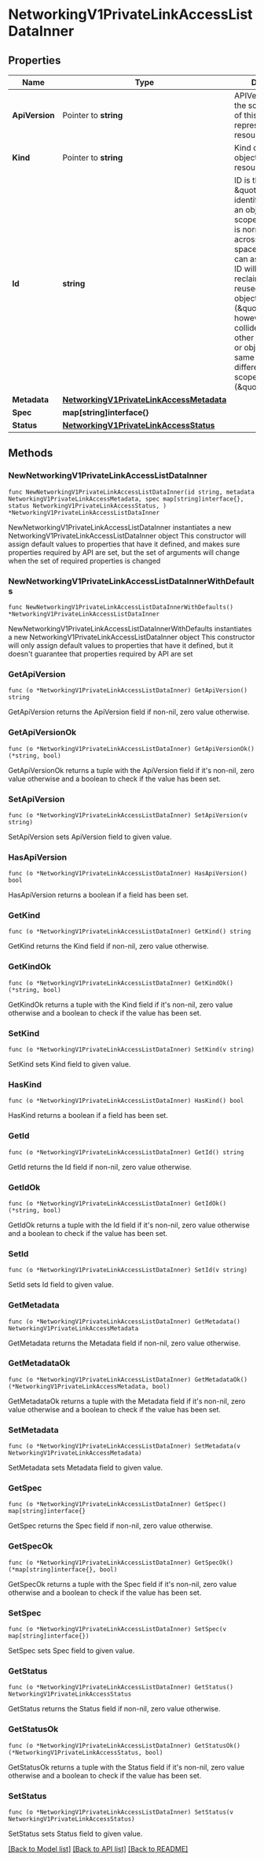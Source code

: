 # NetworkingV1PrivateLinkAccessListDataInner

## Properties

Name | Type | Description | Notes
------------ | ------------- | ------------- | -------------
**ApiVersion** | Pointer to **string** | APIVersion defines the schema version of this representation of a resource. | [optional] [readonly] 
**Kind** | Pointer to **string** | Kind defines the object this REST resource represents. | [optional] [readonly] 
**Id** | **string** | ID is the \&quot;natural identifier\&quot; for an object within its scope/namespace; it is normally unique across time but not space. That is, you can assume that the ID will not be reclaimed and reused after an object is deleted (\&quot;time\&quot;); however, it may collide with IDs for other object &#x60;kinds&#x60; or objects of the same &#x60;kind&#x60; within a different scope/namespace (\&quot;space\&quot;). | [readonly] 
**Metadata** | [**NetworkingV1PrivateLinkAccessMetadata**](NetworkingV1PrivateLinkAccessMetadata.md) |  | 
**Spec** | **map[string]interface{}** |  | 
**Status** | [**NetworkingV1PrivateLinkAccessStatus**](NetworkingV1PrivateLinkAccessStatus.md) |  | 

## Methods

### NewNetworkingV1PrivateLinkAccessListDataInner

`func NewNetworkingV1PrivateLinkAccessListDataInner(id string, metadata NetworkingV1PrivateLinkAccessMetadata, spec map[string]interface{}, status NetworkingV1PrivateLinkAccessStatus, ) *NetworkingV1PrivateLinkAccessListDataInner`

NewNetworkingV1PrivateLinkAccessListDataInner instantiates a new NetworkingV1PrivateLinkAccessListDataInner object
This constructor will assign default values to properties that have it defined,
and makes sure properties required by API are set, but the set of arguments
will change when the set of required properties is changed

### NewNetworkingV1PrivateLinkAccessListDataInnerWithDefaults

`func NewNetworkingV1PrivateLinkAccessListDataInnerWithDefaults() *NetworkingV1PrivateLinkAccessListDataInner`

NewNetworkingV1PrivateLinkAccessListDataInnerWithDefaults instantiates a new NetworkingV1PrivateLinkAccessListDataInner object
This constructor will only assign default values to properties that have it defined,
but it doesn't guarantee that properties required by API are set

### GetApiVersion

`func (o *NetworkingV1PrivateLinkAccessListDataInner) GetApiVersion() string`

GetApiVersion returns the ApiVersion field if non-nil, zero value otherwise.

### GetApiVersionOk

`func (o *NetworkingV1PrivateLinkAccessListDataInner) GetApiVersionOk() (*string, bool)`

GetApiVersionOk returns a tuple with the ApiVersion field if it's non-nil, zero value otherwise
and a boolean to check if the value has been set.

### SetApiVersion

`func (o *NetworkingV1PrivateLinkAccessListDataInner) SetApiVersion(v string)`

SetApiVersion sets ApiVersion field to given value.

### HasApiVersion

`func (o *NetworkingV1PrivateLinkAccessListDataInner) HasApiVersion() bool`

HasApiVersion returns a boolean if a field has been set.

### GetKind

`func (o *NetworkingV1PrivateLinkAccessListDataInner) GetKind() string`

GetKind returns the Kind field if non-nil, zero value otherwise.

### GetKindOk

`func (o *NetworkingV1PrivateLinkAccessListDataInner) GetKindOk() (*string, bool)`

GetKindOk returns a tuple with the Kind field if it's non-nil, zero value otherwise
and a boolean to check if the value has been set.

### SetKind

`func (o *NetworkingV1PrivateLinkAccessListDataInner) SetKind(v string)`

SetKind sets Kind field to given value.

### HasKind

`func (o *NetworkingV1PrivateLinkAccessListDataInner) HasKind() bool`

HasKind returns a boolean if a field has been set.

### GetId

`func (o *NetworkingV1PrivateLinkAccessListDataInner) GetId() string`

GetId returns the Id field if non-nil, zero value otherwise.

### GetIdOk

`func (o *NetworkingV1PrivateLinkAccessListDataInner) GetIdOk() (*string, bool)`

GetIdOk returns a tuple with the Id field if it's non-nil, zero value otherwise
and a boolean to check if the value has been set.

### SetId

`func (o *NetworkingV1PrivateLinkAccessListDataInner) SetId(v string)`

SetId sets Id field to given value.


### GetMetadata

`func (o *NetworkingV1PrivateLinkAccessListDataInner) GetMetadata() NetworkingV1PrivateLinkAccessMetadata`

GetMetadata returns the Metadata field if non-nil, zero value otherwise.

### GetMetadataOk

`func (o *NetworkingV1PrivateLinkAccessListDataInner) GetMetadataOk() (*NetworkingV1PrivateLinkAccessMetadata, bool)`

GetMetadataOk returns a tuple with the Metadata field if it's non-nil, zero value otherwise
and a boolean to check if the value has been set.

### SetMetadata

`func (o *NetworkingV1PrivateLinkAccessListDataInner) SetMetadata(v NetworkingV1PrivateLinkAccessMetadata)`

SetMetadata sets Metadata field to given value.


### GetSpec

`func (o *NetworkingV1PrivateLinkAccessListDataInner) GetSpec() map[string]interface{}`

GetSpec returns the Spec field if non-nil, zero value otherwise.

### GetSpecOk

`func (o *NetworkingV1PrivateLinkAccessListDataInner) GetSpecOk() (*map[string]interface{}, bool)`

GetSpecOk returns a tuple with the Spec field if it's non-nil, zero value otherwise
and a boolean to check if the value has been set.

### SetSpec

`func (o *NetworkingV1PrivateLinkAccessListDataInner) SetSpec(v map[string]interface{})`

SetSpec sets Spec field to given value.


### GetStatus

`func (o *NetworkingV1PrivateLinkAccessListDataInner) GetStatus() NetworkingV1PrivateLinkAccessStatus`

GetStatus returns the Status field if non-nil, zero value otherwise.

### GetStatusOk

`func (o *NetworkingV1PrivateLinkAccessListDataInner) GetStatusOk() (*NetworkingV1PrivateLinkAccessStatus, bool)`

GetStatusOk returns a tuple with the Status field if it's non-nil, zero value otherwise
and a boolean to check if the value has been set.

### SetStatus

`func (o *NetworkingV1PrivateLinkAccessListDataInner) SetStatus(v NetworkingV1PrivateLinkAccessStatus)`

SetStatus sets Status field to given value.



[[Back to Model list]](../README.md#documentation-for-models) [[Back to API list]](../README.md#documentation-for-api-endpoints) [[Back to README]](../README.md)


